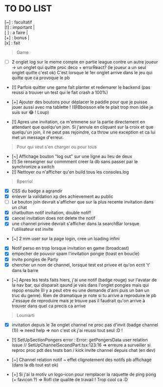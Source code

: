 # TO DO LIST

[~] : facultatif
<br/>
[!] : important |
<br/>
[ ] : a faire |
<br/>
[+] : bonus |
<br/>
[x] : fait
<br/>


> Game
 - [ ] 2 onglet log sur le meme compte en partie league contre un autre joueur -> un onglet qui quitte proc deco + errorReact? (le joueur a un seul onglet quitte c'est ok)
   C'est lorsque le 1er onglet arrive dans le jeu qui quitte que ca provoque le pb
 - [!] Parfois quitter une game fait planter et redemarer le backend (pas reussi a trouver un test qui le fait crash a 100%)
 - [+] Ajouter des boutons pour déplacer le paddle pour que je puisse jouer aussi avec ma tablette ! (@Bboisson elle te plait trop mon idée je suis sur 😂 ! Loup)

- [!] Apres une invitation, ca m'emmene sur la partie directement en attendant que quelqu'un join. Si j'annule en cliquant sur la croix et que quelqu'un join, il ne peut pas rejoindre, ca throw une exception et ca lui met un message d'erreur.


> Pour qui veut s'en charger ou pour tous
 - [~] Affichage bouton "log out" sur une ligne au lieu de deux
 - [!] Se renseigner sur commment creer la db sans passer par le synchronize a switch
 - [!] Nettoyer ou n'afficher qu'en build tous les consoles.log



> Bperriol
 - [x] CSS du badge a agrandir
 - [x] enlever la validation xp des achievement au public
 - [ ] Le bouton join devrait s'afficher que sur la plus recente invitation dans un chat
 - [x] chatbutton notif invitation, double notif!
 - [x] cancel invitation does not delete the notif
 - [x] une channel privee devrait s'afficher dans la searchBar lorsque l'utilisateur est invite
 - [~] 2 mm user sur la page login, cree un loading infini
 - [x] Notif perso en trop lorsque invitation en game (broadcast)
 - [x] empecher de pouvoir spam l'invitation pongie (toast en boucle)
 - [x] invite pongies de Party
 - [x] chercher un nom de channel, lorsque test est privee et qu'on ecrit 't' dans la barre
 - [~] Apres les tests faits hiers, j'ai une notif (badge rouge) sur l'avatar de la nav bar, qui disparait qaund je vais dans l'onglet pongies mais qui repop ensuite 
       (Il y a peut etre eu une demande d'ami puis un ban un truc du genre). Rien de dramatique je note si tu arrive a reproduire le pb
      J'essaye de reproduire mais je trouve pas il faudrait qu'on arrive à trouver dans quel ca precis ca arrive


 > Loumarti
 - [X] invitation depuis le 3e onglet channel ne proc pas d'invit (badge channel (1)) => need help => non c'est ok j'ai reussi tout seul :D !

 - [!] SetUpSectionPongers error :  Error: getPongersData user relation issue // SetUpChannelSecondPart.tsx:123:16 => erreure a surveiller si reproc
       proc pdt des tests ban / kick invite channel depuis chat (en dev)

 - [~] Channel relation notif ~ effet clignotement des notifs pb affichage (dans la db tout est ok)

 - [+] Si j'ai la motiv un logo-icon pour remplacer la raquette de ping pong (+ favicon ?) => Rofl cte qualite de travail ! Trop cool ca :D
